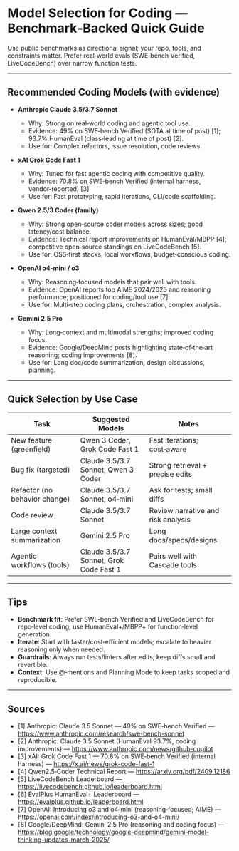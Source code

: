 # Model Selection for Coding — Benchmark‑Backed Quick Guide

Use public benchmarks as directional signal; your repo, tools, and constraints matter. Prefer real‑world evals (SWE‑bench Verified, LiveCodeBench) over narrow function tests.

---

## Recommended Coding Models (with evidence)

- **Anthropic Claude 3.5/3.7 Sonnet**
  - Why: Strong on real‑world coding and agentic tool use.
  - Evidence: 49% on SWE‑bench Verified (SOTA at time of post) [1]; 93.7% HumanEval (class‑leading at time of post) [2].
  - Use for: Complex refactors, issue resolution, code reviews.

- **xAI Grok Code Fast 1**
  - Why: Tuned for fast agentic coding with competitive quality.
  - Evidence: 70.8% on SWE‑bench Verified (internal harness, vendor‑reported) [3].
  - Use for: Fast prototyping, rapid iterations, CLI/code scaffolding.

- **Qwen 2.5/3 Coder (family)**
  - Why: Strong open‑source coder models across sizes; good latency/cost balance.
  - Evidence: Technical report improvements on HumanEval/MBPP [4]; competitive open‑source standings on LiveCodeBench [5].
  - Use for: OSS‑first stacks, local workflows, budget‑conscious coding.

- **OpenAI o4‑mini / o3**
  - Why: Reasoning‑focused models that pair well with tools.
  - Evidence: OpenAI reports top AIME 2024/2025 and reasoning performance; positioned for coding/tool use [7].
  - Use for: Multi‑step coding plans, orchestration, complex analysis.

- **Gemini 2.5 Pro**
  - Why: Long‑context and multimodal strengths; improved coding focus.
  - Evidence: Google/DeepMind posts highlighting state‑of‑the‑art reasoning; coding improvements [8].
  - Use for: Long doc/code summarization, design discussions, planning.

---

## Quick Selection by Use Case

| Task | Suggested Models | Notes |
|------|-------------------|-------|
| New feature (greenfield) | Qwen 3 Coder, Grok Code Fast 1 | Fast iterations; cost‑aware |
| Bug fix (targeted) | Claude 3.5/3.7 Sonnet, Qwen 3 Coder | Strong retrieval + precise edits |
| Refactor (no behavior change) | Claude 3.5/3.7 Sonnet, o4‑mini | Ask for tests; small diffs |
| Code review | Claude 3.5/3.7 Sonnet | Review narrative and risk analysis |
| Large context summarization | Gemini 2.5 Pro | Long docs/specs/designs |
| Agentic workflows (tools) | Claude 3.5/3.7 Sonnet, Grok Code Fast 1 | Pairs well with Cascade tools |

---

## Tips

- **Benchmark fit**: Prefer SWE‑bench Verified and LiveCodeBench for repo‑level coding; use HumanEval+/MBPP+ for function‑level generation.
- **Iterate**: Start with faster/cost‑efficient models; escalate to heavier reasoning only when needed.
- **Guardrails**: Always run tests/linters after edits; keep diffs small and revertible.
- **Context**: Use @‑mentions and Planning Mode to keep tasks scoped and reproducible.

---

## Sources
- [1] Anthropic: Claude 3.5 Sonnet — 49% on SWE‑bench Verified — https://www.anthropic.com/research/swe-bench-sonnet
- [2] Anthropic: Claude 3.5 Sonnet (HumanEval 93.7%, coding improvements) — https://www.anthropic.com/news/github-copilot
- [3] xAI: Grok Code Fast 1 — 70.8% on SWE‑bench Verified (internal harness) — https://x.ai/news/grok-code-fast-1
- [4] Qwen2.5‑Coder Technical Report — https://arxiv.org/pdf/2409.12186
- [5] LiveCodeBench Leaderboard — https://livecodebench.github.io/leaderboard.html
- [6] EvalPlus HumanEval+ Leaderboard — https://evalplus.github.io/leaderboard.html
- [7] OpenAI: Introducing o3 and o4‑mini (reasoning‑focused; AIME) — https://openai.com/index/introducing-o3-and-o4-mini/
- [8] Google/DeepMind: Gemini 2.5 Pro (reasoning and coding focus) — https://blog.google/technology/google-deepmind/gemini-model-thinking-updates-march-2025/

